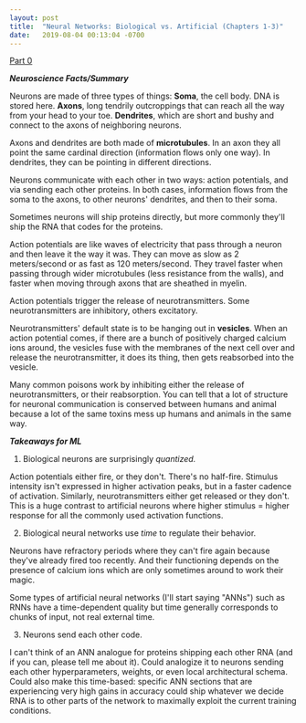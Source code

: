 ```yaml
---
layout: post
title:  "Neural Networks: Biological vs. Artificial (Chapters 1-3)"
date:   2019-08-04 00:13:04 -0700
---
```

[Part 0](https://zswitten.github.io/2019/08/04/neuroscience-neural-networks-0.html)

***Neuroscience Facts/Summary***

Neurons are made of three types of things:
**Soma**, the cell body. DNA is stored here.
**Axons**, long tendrily outcroppings that can reach all the way from your head to your toe.
**Dendrites**, which are short and bushy and connect to the axons of neighboring neurons.

Axons and dendrites are both made of **microtubules**. In an axon they all point the same cardinal direction (information flows only one way). In dendrites, they can be pointing in different directions.

Neurons communicate with each other in two ways: action potentials, and via sending each other proteins. In both cases, information flows from the soma to the axons, to other neurons' dendrites, and then to their soma.

Sometimes neurons will ship proteins directly, but more commonly they'll ship the RNA that codes for the proteins.

Action potentials are like waves of electricity that pass through a neuron and then leave it the way it was. They can move as slow as 2 meters/second or as fast as 120 meters/second. They travel faster when passing through wider microtubules (less resistance from the walls), and faster when moving through axons that are sheathed in myelin.

Action potentials trigger the release of neurotransmitters. Some neurotransmitters are inhibitory, others excitatory.

Neurotransmitters' default state is to be hanging out in **vesicles**. When an action potential comes, if there are a bunch of positively charged calcium ions around, the vesicles fuse with the membranes of the next cell over and release the neurotransmitter, it does its thing, then gets reabsorbed into the vesicle.

Many common poisons work by inhibiting either the release of neurotransmitters, or their reabsorption. You can tell that a lot of structure for neuronal communication is conserved between humans and animal because a lot of the same toxins mess up humans and animals in the same way.

***Takeaways for ML***
1. Biological neurons are surprisingly *quantized.*

Action potentials either fire, or they don't. There's no half-fire. Stimulus intensity isn't expressed in higher activation peaks, but in a faster cadence of activation. Similarly, neurotransmitters either get released or they don't. This is a huge contrast to artificial neurons where higher stimulus = higher response for all the commonly used activation functions.

2. Biological neural networks use *time* to regulate their behavior.

Neurons have refractory periods where they can't fire again because they've already fired too recently. And their functioning depends on the presence of calcium ions which are only sometimes around to work their magic.

Some types of artificial neural networks (I'll start saying "ANNs") such as RNNs have a time-dependent quality but time generally corresponds to chunks of input, not real external time.

3. Neurons send each other code.

I can't think of an ANN analogue for proteins shipping each other RNA (and if you can, please tell me about it). Could analogize it to neurons sending each other hyperparameters, weights, or even local architectural schema. Could also make this time-based: specific ANN sections that are experiencing very high gains in accuracy could ship whatever we decide RNA is to other parts of the network to maximally exploit the current training conditions.
